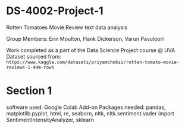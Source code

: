 # DS-4002-Project-1
Rotten Tomatoes Movie Review text data analysis

Group Members: Erin Moulton, Hank Dickerson, Varun Pavuloori <br>

Work completed as a part of the Data Science Project course @ UVA <br>
Dataset sourced from: `https://www.kaggle.com/datasets/priyamchoksi/rotten-tomato-movie-reviews-1-44m-rows`
# Section 1
software used: Google Colab
Add-on Packages needed: pandas, matplotlib.pyplot, html, re, seaborn, nltk, nltk.sentiment.vader import SentimentIntensityAnalyzer, sklearn
